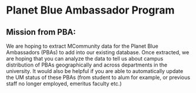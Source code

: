 # Planet Blue Ambassador Program
## Mission from PBA: 
We are hoping to extract MCommunity data for the Planet Blue Ambassadors (PBAs) to add into our existing database. Once extracted, we are hoping that you can analyze the data to tell us about campus distribution of PBAs geographically and across departments in the university. It would also be helpful if you are able to automatically update the UM status of these PBAs (from student to alum for example, or previous staff no longer employed, emeritus faculty etc.)
